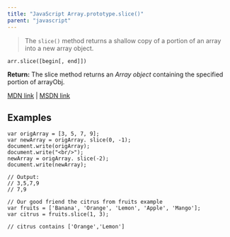 ```yaml
---
title: "JavaScript Array.prototype.slice()"
parent: "javascript"
---
```


> The `slice()` method returns a shallow copy of a portion of an array into a new array object.

    arr.slice([begin[, end]])

**Return:** The slice method returns an _Array object_ containing the specified portion of arrayObj.

[MDN link](https://developer.mozilla.org/en-US/docs/Web/JavaScript/Reference/Global_Objects/Array/slice) | [MSDN link](https://msdn.microsoft.com/library/tkcsy6fe%28v=vs.94%29.aspx?f=255&MSPPError=-2147217396)

## Examples

    var origArray = [3, 5, 7, 9];
    var newArray = origArray. slice(0, -1);
    document.write(origArray);
    document.write("<br/>");
    newArray = origArray. slice(-2);
    document.write(newArray);

    // Output:
    // 3,5,7,9
    // 7,9

    // Our good friend the citrus from fruits example
    var fruits = ['Banana', 'Orange', 'Lemon', 'Apple', 'Mango'];
    var citrus = fruits.slice(1, 3);

    // citrus contains ['Orange','Lemon']
